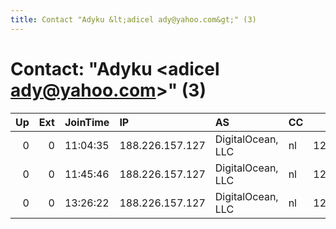 ```yaml
---
title: Contact "Adyku &lt;adicel ady@yahoo.com&gt;" (3)
---
```


# Contact: "Adyku &lt;adicel ady@yahoo.com&gt;" (3)

|   Up |   Ext | JoinTime   | IP              | AS                | CC   |   ORp |   Dirp | OS    | Version   | Nickname   |   eFamMembers |
|-----:|------:|:-----------|:----------------|:------------------|:-----|------:|-------:|:------|:----------|:-----------|--------------:|
|    0 |     0 | 11:04:35   | 188.226.157.127 | DigitalOcean, LLC | nl   | 12355 |      0 | Linux | 0.2.9.12  | Adyku      |             1 |
|    0 |     0 | 11:45:46   | 188.226.157.127 | DigitalOcean, LLC | nl   | 12354 |      0 | Linux | 0.2.9.12  | Adyku      |             1 |
|    0 |     0 | 13:26:22   | 188.226.157.127 | DigitalOcean, LLC | nl   | 12351 |      0 | Linux | 0.2.9.12  | Adyku      |             1 |
